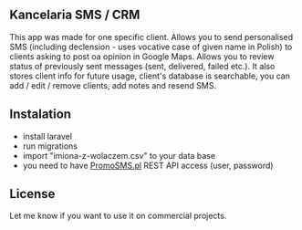 ## Kancelaria SMS / CRM

This app was made for one specific client. Allows you to send personalised SMS (including declension - uses vocative case of given name in Polish) to clients asking to post oa opinion in Google Maps. Allows you to review status of previously sent messages (sent, delivered, failed etc.). It also stores client info for future usage, client's database is searchable, you can add / edit / remove clients, add notes and resend SMS.



## Instalation
- install laravel
- run migrations
- import "imiona-z-wolaczem.csv" to your data base
- you need to have [PromoSMS.pl](https://promosms.pl/) REST API access (user, password)

## License
Let me know if you want to use it on commercial projects.
